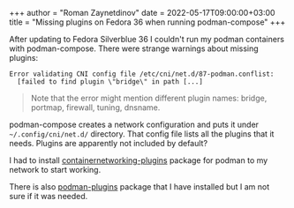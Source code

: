+++
author = "Roman Zaynetdinov"
date = 2022-05-17T09:00:00+03:00
title = "Missing plugins on Fedora 36 when running podman-compose"
+++

After updating to Fedora Silverblue 36 I couldn't run my podman containers with podman-compose. There were strange warnings about missing plugins:

```
Error validating CNI config file /etc/cni/net.d/87-podman.conflist: 
  [failed to find plugin \"bridge\" in path [...]
```

> Note that the error might mention different plugin names: bridge, portmap, firewall, tuning, dnsname.

podman-compose creates a network configuration and puts it under `~/.config/cni/net.d/` directory. That config file lists all the plugins that it needs. Plugins are apparently not included by default?

I had to install [containernetworking-plugins](https://packages.fedoraproject.org/pkgs/containernetworking-plugins/containernetworking-plugins/) package for podman to my network to start working.

There is also [podman-plugins](https://packages.fedoraproject.org/pkgs/podman/podman-plugins/) package that I have installed but I am not sure if it was needed.
